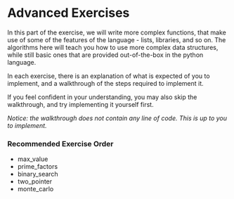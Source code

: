 # Advanced Exercises

In this part of the exercise, we will write more complex functions, that make use of some of the features of the language - lists, libraries, and so on.
The algorithms here will teach you how to use more complex data structures, while still basic ones that are provided out-of-the-box in the python language.

In each exercise, there is an explanation of what is expected of you to implement, and a walkthrough of the steps required to implement it.

If you feel confident in your understanding, you may also skip the walkthrough, and try implementing it yourself first.

_Notice: the walkthrough does not contain any line of code. This is up to you to implement._

### Recommended Exercise Order
- max_value
- prime_factors
- binary_search
- two_pointer
- monte_carlo
